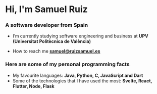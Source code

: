 <h1 align="left">Hi, I'm Samuel Ruiz</h1>
<h3 align="left">A software developer from Spain</h3>

- I’m currently studying software engineering and business at **UPV (Universitat Politècnica de València)**

- How to reach me **samuel@ruizsamuel.es**

<h3 align="left">Here are some of my personal programming facts</h3>

- My favourite languages: **Java, Python, C, JavaScript and Dart**
- Some of the technologies that I have used the most: **Svelte, React, Flutter, Node, Flask**
